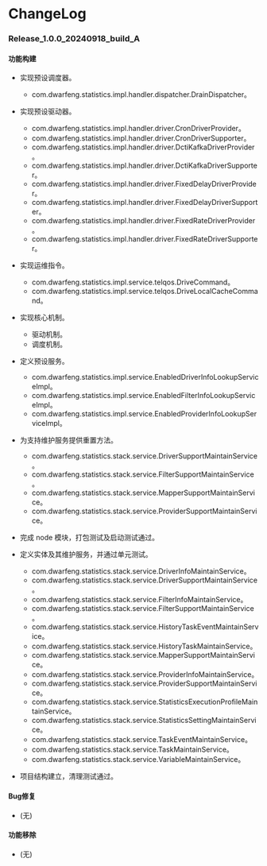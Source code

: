 # ChangeLog

### Release_1.0.0_20240918_build_A

#### 功能构建

- 实现预设调度器。
  - com.dwarfeng.statistics.impl.handler.dispatcher.DrainDispatcher。

- 实现预设驱动器。
  - com.dwarfeng.statistics.impl.handler.driver.CronDriverProvider。
  - com.dwarfeng.statistics.impl.handler.driver.CronDriverSupporter。
  - com.dwarfeng.statistics.impl.handler.driver.DctiKafkaDriverProvider。
  - com.dwarfeng.statistics.impl.handler.driver.DctiKafkaDriverSupporter。
  - com.dwarfeng.statistics.impl.handler.driver.FixedDelayDriverProvider。
  - com.dwarfeng.statistics.impl.handler.driver.FixedDelayDriverSupporter。
  - com.dwarfeng.statistics.impl.handler.driver.FixedRateDriverProvider。
  - com.dwarfeng.statistics.impl.handler.driver.FixedRateDriverSupporter。

- 实现运维指令。
  - com.dwarfeng.statistics.impl.service.telqos.DriveCommand。
  - com.dwarfeng.statistics.impl.service.telqos.DriveLocalCacheCommand。

- 实现核心机制。
  - 驱动机制。
  - 调度机制。

- 定义预设服务。
  - com.dwarfeng.statistics.impl.service.EnabledDriverInfoLookupServiceImpl。
  - com.dwarfeng.statistics.impl.service.EnabledFilterInfoLookupServiceImpl。
  - com.dwarfeng.statistics.impl.service.EnabledProviderInfoLookupServiceImpl。

- 为支持维护服务提供重置方法。
  - com.dwarfeng.statistics.stack.service.DriverSupportMaintainService。
  - com.dwarfeng.statistics.stack.service.FilterSupportMaintainService。
  - com.dwarfeng.statistics.stack.service.MapperSupportMaintainService。
  - com.dwarfeng.statistics.stack.service.ProviderSupportMaintainService。

- 完成 node 模块，打包测试及启动测试通过。

- 定义实体及其维护服务，并通过单元测试。
  - com.dwarfeng.statistics.stack.service.DriverInfoMaintainService。
  - com.dwarfeng.statistics.stack.service.DriverSupportMaintainService。
  - com.dwarfeng.statistics.stack.service.FilterInfoMaintainService。
  - com.dwarfeng.statistics.stack.service.FilterSupportMaintainService。
  - com.dwarfeng.statistics.stack.service.HistoryTaskEventMaintainService。
  - com.dwarfeng.statistics.stack.service.HistoryTaskMaintainService。
  - com.dwarfeng.statistics.stack.service.MapperSupportMaintainService。
  - com.dwarfeng.statistics.stack.service.ProviderInfoMaintainService。
  - com.dwarfeng.statistics.stack.service.ProviderSupportMaintainService。
  - com.dwarfeng.statistics.stack.service.StatisticsExecutionProfileMaintainService。
  - com.dwarfeng.statistics.stack.service.StatisticsSettingMaintainService。
  - com.dwarfeng.statistics.stack.service.TaskEventMaintainService。
  - com.dwarfeng.statistics.stack.service.TaskMaintainService。
  - com.dwarfeng.statistics.stack.service.VariableMaintainService。

- 项目结构建立，清理测试通过。

#### Bug修复

- (无)

#### 功能移除

- (无)

